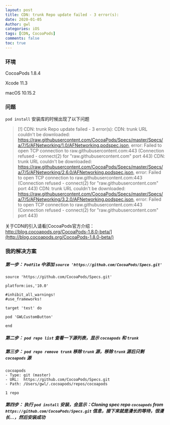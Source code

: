 ```yaml
---
layout: post
title: CDN: trunk Repo update failed - 3 error(s):
date: 2020-01-05
Author: gwl
categories: iOS
tags: [CDN, CocoaPods]
comments: false
toc: true
---
```



### 环境

CocoaPods 1.8.4

Xcode 11.3

macOS 10.15.2

### 问题

`pod install` 安装库的时候出现了以下问题

> [!] CDN: trunk Repo update failed - 3 error(s):
> CDN: trunk URL couldn't be downloaded: https://raw.githubusercontent.com/CocoaPods/Specs/master/Specs/a/7/5/AFNetworking/1.0/AFNetworking.podspec.json, error: Failed to open TCP connection to raw.githubusercontent.com:443 (Connection refused - connect(2) for "raw.githubusercontent.com" port 443)
> CDN: trunk URL couldn't be downloaded: https://raw.githubusercontent.com/CocoaPods/Specs/master/Specs/a/7/5/AFNetworking/2.6.0/AFNetworking.podspec.json, error: Failed to open TCP connection to raw.githubusercontent.com:443 (Connection refused - connect(2) for "raw.githubusercontent.com" port 443)
> CDN: trunk URL couldn't be downloaded: https://raw.githubusercontent.com/CocoaPods/Specs/master/Specs/a/7/5/AFNetworking/3.2.0/AFNetworking.podspec.json, error: Failed to open TCP connection to raw.githubusercontent.com:443 (Connection refused - connect(2) for "raw.githubusercontent.com" port 443)


关于CDN的引入请看[CocoaPods官方介绍：http://blog.cocoapods.org/CocoaPods-1.8.0-beta/](http://blog.cocoapods.org/CocoaPods-1.8.0-beta/)

### 我的解决方案

##### 第一步： `Podfile` 中添加 `source 'https://github.com/CocoaPods/Specs.git'`

```
source 'https://github.com/CocoaPods/Specs.git'

platform:ios,'10.0'

#inhibit_all_warnings!
#use_frameworks!

target 'test' do

pod 'GWLCustomButton'

end
```

##### 第二步： `pod repo list` 查看一下源列表，显示 `cocoapods` 和 `trunk`

##### 第三步： `pod repo remove trunk` 移除 `trunk` 源，移除 `trunk` 源后只剩 `cocoapods` 源

```
cocoapods
- Type: git (master)
- URL:  https://github.com/CocoaPods/Specs.git
- Path: /Users/gwl/.cocoapods/repos/cocoapods

1 repo
```

##### 第四步： 执行 `pod install` 安装，会显示：Cloning spec repo `cocoapods` from `https://github.com/CocoaPods/Specs.git` 信息，接下来就是漫长的等待，很漫长...，然后安装成功